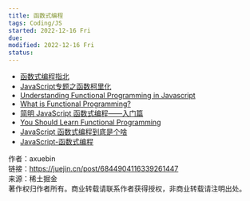```yaml
---
title: 函数式编程
tags: Coding/JS   
started: 2022-12-16 Fri
due: 
modified: 2022-12-16 Fri
status: 
---
```

-   [函数式编程指北](https://link.juejin.cn?target=https%3A%2F%2Fllh911001.gitbooks.io%2Fmostly-adequate-guide-chinese%2Fcontent%2F "https://llh911001.gitbooks.io/mostly-adequate-guide-chinese/content/")
-   [JavaScript专题之函数柯里化](https://link.juejin.cn?target=https%3A%2F%2Fgithub.com%2Fmqyqingfeng%2FBlog%2Fissues%2F42 "https://github.com/mqyqingfeng/Blog/issues/42")
-   [Understanding Functional Programming in Javascript](https://link.juejin.cn?target=https%3A%2F%2Flevelup.gitconnected.com%2Funderstanding-functional-programming-in-javascript-a-complete-guide-e85ed13b42c8 "https://levelup.gitconnected.com/understanding-functional-programming-in-javascript-a-complete-guide-e85ed13b42c8")
-   [What is Functional Programming?](https://link.juejin.cn?target=https%3A%2F%2Fmedium.com%2Fjavascript-scene%2Fmaster-the-javascript-interview-what-is-functional-programming-7f218c68b3a0 "https://medium.com/javascript-scene/master-the-javascript-interview-what-is-functional-programming-7f218c68b3a0")
-   [简明 JavaScript 函数式编程——入门篇](https://juejin.cn/post/6844903936378273799 "https://juejin.cn/post/6844903936378273799")
-   [You Should Learn Functional Programming](https://link.juejin.cn?target=https%3A%2F%2Fdev.to%2Fallanmacgregor%2Fyou-should-learn-functional-programming-in-2018-4nff "https://dev.to/allanmacgregor/you-should-learn-functional-programming-in-2018-4nff")
-   [JavaScript 函数式编程到底是个啥](https://link.juejin.cn?target=https%3A%2F%2Fsegmentfault.com%2Fa%2F1190000009864459 "https://segmentfault.com/a/1190000009864459")
-   [JavaScript-函数式编程](https://link.juejin.cn?target=https%3A%2F%2Fgithub.com%2Fecmadao%2FCoding-Guide%2Fblob%2Fmaster%2FNotes%2FJavaScript%2FJavaScript%25E5%2587%25BD%25E6%2595%25B0%25E5%25BC%258F%25E7%25BC%2596%25E7%25A8%258B.md "https://github.com/ecmadao/Coding-Guide/blob/master/Notes/JavaScript/JavaScript%E5%87%BD%E6%95%B0%E5%BC%8F%E7%BC%96%E7%A8%8B.md")

  

作者：axuebin  
链接：https://juejin.cn/post/6844904116339261447  
来源：稀土掘金  
著作权归作者所有。商业转载请联系作者获得授权，非商业转载请注明出处。